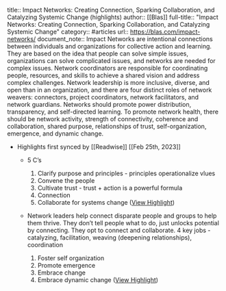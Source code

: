 title:: Impact Networks: Creating Connection, Sparking Collaboration, and Catalyzing Systemic Change (highlights)
author:: [[Blas]]
full-title:: "Impact Networks: Creating Connection, Sparking Collaboration, and Catalyzing Systemic Change"
category:: #articles
url:: https://blas.com/impact-networks/
document_note:: Impact Networks are intentional connections between individuals and organizations for collective action and learning. They are based on the idea that people can solve simple issues, organizations can solve complicated issues, and networks are needed for complex issues. Network coordinators are responsible for coordinating people, resources, and skills to achieve a shared vision and address complex challenges. Network leadership is more inclusive, diverse, and open than in an organization, and there are four distinct roles of network weavers: connectors, project coordinators, network facilitators, and network guardians. Networks should promote power distribution, transparency, and self-directed learning. To promote network health, there should be network activity, strength of connectivity, coherence and collaboration, shared purpose, relationships of trust, self-organization, emergence, and dynamic change.

- Highlights first synced by [[Readwise]] [[Feb 25th, 2023]]
	- 5 C’s
	  
	  1.  Clarify purpose and principles - principles operationalize vlues
	  2.  Convene the people
	  3.  Cultivate trust - trust + action is a powerful formula
	  4.  Connection
	  5.  Collaborate for systems change ([View Highlight](https://read.readwise.io/read/01gt1avx8qx8prk2pcdrscx4yg))
	- Network leaders help connect disparate people and groups to help them thrive. They don’t tell people what to do, just unlocks potential by connecting. They opt to connect and collaborate. 4 key jobs - catalyzing, facilitation, weaving (deepening relationships), coordination
	  
	  1.  Foster self organization
	  2.  Promote emergence
	  3.  Embrace change
	  4.  Embrace dynamic change ([View Highlight](https://read.readwise.io/read/01gt1aw1by6vmy7yxppnhypzz0))